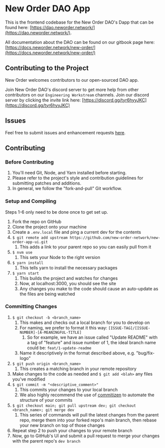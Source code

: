 # New Order DAO App

This is the frontend codebase for the New Order DAO's Dapp that can be found here: [https://dao.neworder.network/](https://dao.neworder.network/).

All documentation about the DAO can be found on our gitbook page here: [https://docs.neworder.network/new-order/](https://docs.neworder.network/new-order/)

## Contributing to the Project

New Order welcomes contributors to our open-sourced DAO app.

Join New Order DAO's discord server to get more help from other contributors on our `Engineering Workstream` channels. Join our discord server by clicking the invite link here: [https://discord.gg/tyr6hyyJKC](https://discord.gg/tyr6hyyJKC)

## Issues

Feel free to submit issues and enhancement requests [here](https://github.com/new-order-network/new-order-app-ui/issues).

## Contributing

### Before Contributing

1. You'll need Git, Node, and Yarn installed before starting.
2. Please refer to the project's style and contribution guidelines for submitting patches and additions.
3. In general, we follow the "fork-and-pull" Git workflow.

### Setup and Compiling

Steps 1-6 only need to be done once to get set up.

1. Fork the repo on GitHub
2. Clone the project onto your machine
3. Create a `.env.local` file and ping a current dev for the contents
4. `$ git remote add upstream https://github.com/new-order-network/new-order-app-ui.git`
   1. This adds a link to your parent repo so you can easily pull from it
5. `$ nvm use`
   1. This sets your Node to the right version
6. `$ yarn install`
   1. This tells yarn to install the necessary packages
7. `$ yarn start`
   1. This builds the project and watches for changes
   2. Now, at localhost:3000, you should see the site
   3. Any changes you make to the code should cause an auto-update as the files are being watched

### Committing Changes

1. `$ git checkout -b <branch_name>`
   1. This makes and checks out a local branch for you to develop on
   2. For naming, we prefer to format it this way: `[ISSUE-TAG]/[ISSUE-NUMBER]-[A-MEANINGFUL-TITLE]`
      1. So for example, we have an issue called "Update README" with a tag of "feature" and issue number of 1, the ideal branch name could be: `feat/1-update-readme`
   3. Name it descriptively in the format described above, e.g. "bug/fix-logo"
2. `$ git push origin <branch_name>`
   1. This creates a matching branch in your remote repository
3. Make changes to the code as needed and `$ git add <blah>` any files you've modified
4. `$ git commit -m "<descriptive_comment>"`
   1. This commits your changes to your local branch
   2. We also highly recommend the use of [commitizen](https://github.com/commitizen/cz-cli) to automate the structure of your commits
5. `$ git checkout main; git pull upstream dev; git checkout <branch_name>; git merge dev`
   1. This series of commands will pull the latest changes from the parent repo, merge them into your forked repo's main branch, then rebase your new branch on top of those changes
6. Repeat step 2 to push your changes to your remote branch
7. Now, go to GitHub's UI and submit a pull request to merge your changes with the parent repo's `dev branch`
